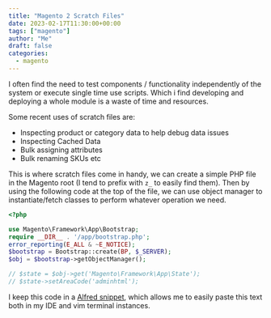 ```yaml
---
title: "Magento 2 Scratch Files"
date: 2023-02-17T11:30:00+00:00
tags: ["magento"]
author: "Me"
draft: false
categories:
  - magento
---
```

I often find the need to test components / functionality independently of the system or execute single time use scripts. Which i find developing and deploying a whole module is a waste of time and resources.

Some recent uses of scratch files are: 
- Inspecting product or category data to help debug data issues
- Inspecting Cached Data
- Bulk assigning attributes
- Bulk renaming SKUs etc

This is where scratch files come in handy, we can create a simple PHP file in the Magento root (I tend to prefix with `z_` to easily find them). Then by using the following code at the top of the file, we can use object manager to instantiate/fetch classes to perform whatever operation we need. 

```php
<?php

use Magento\Framework\App\Bootstrap;
require __DIR__ . '/app/bootstrap.php';
error_reporting(E_ALL & ~E_NOTICE);
$bootstrap = Bootstrap::create(BP, $_SERVER);
$obj = $bootstrap->getObjectManager();

// $state = $obj->get('Magento\Framework\App\State');
// $state->setAreaCode('adminhtml');
```

I keep this code in a [Alfred snippet](https://www.alfredapp.com/help/features/snippets/), which allows me to easily paste this text both in my IDE and vim terminal instances.